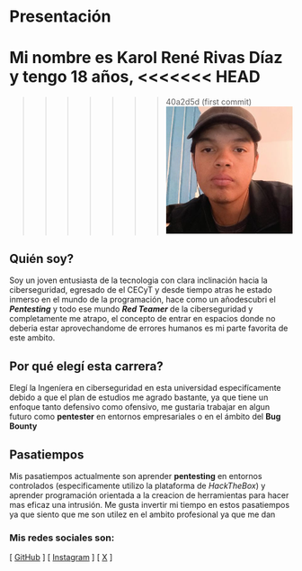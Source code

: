 # Presentación
Mi nombre es Karol René Rivas Díaz y tengo 18 años,
<<<<<<< HEAD
=======

>>>>>>> 40a2d5d (first commit)
![Mi foto](./images/miFoto.jpg)

## Quién soy?
Soy un joven entusiasta de la tecnologia con clara inclinación hacia la ciberseguridad, egresado de el CECyT y desde tiempo atras he estado inmerso en el mundo de la programación, hace como un añodescubri el _**Pentesting**_ y todo ese mundo _**Red Teamer**_ de la ciberseguridad y completamente me atrapo, el concepto de entrar en espacios donde no deberia estar aprovechandome de errores humanos es mi parte favorita de este ambito.

## Por qué elegí esta carrera?
Elegí la Ingeníera en ciberseguridad en esta universidad especifícamente debido a que el plan de estudios me agrado bastante, ya que tiene un enfoque tanto defensivo como ofensivo, me gustaria trabajar en algun futuro como **pentester** en entornos empresariales o en el ámbito del **Bug Bounty**

## Pasatiempos
Mis pasatiempos actualmente son aprender **pentesting** en entornos controlados (especificamente utilizo la plataforma de _HackTheBox_) y aprender programación orientada a la creacion de herramientas para hacer mas eficaz una intrusión. Me gusta invertir mi tiempo en estos pasatiempos ya que siento que me son utilez en el ambito profesional ya que me dan 

### Mis redes sociales son:
[ [GitHub](https://github.com/retimax) ] 
[ [Instagram](https://www.instagram.com/dumb.karol/) ]
[ [X](https://x.com/NeoRolka) ]